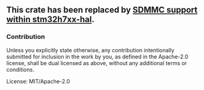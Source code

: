 ## This crate has been replaced by [SDMMC support within stm32h7xx-hal](https://docs.rs/stm32h7xx-hal/latest/stm32h7xx_hal/sdmmc/index.html).

### Contribution

Unless you explicitly state otherwise, any contribution
intentionally submitted for inclusion in the work by you, as
defined in the Apache-2.0 license, shall be dual licensed as
above, without any additional terms or conditions.

[`stm32h7xx-hal`]: https://crates.io/crates/stm32h7xx-hal

License: MIT/Apache-2.0
